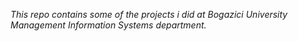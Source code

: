 _This repo contains some of the projects i did at Bogazici University Management Information Systems department._
